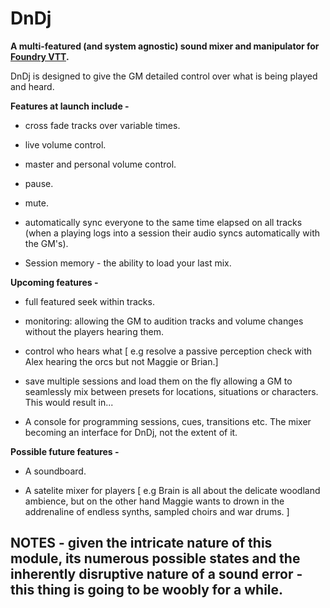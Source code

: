 # DnDj

**A  multi-featured (and system agnostic) sound mixer and manipulator for [Foundry VTT](https://foundryvtt.com).**

DnDj is designed to give the GM detailed control over what is being played and heard.

**Features at launch include -**

- cross fade tracks over variable times. 

- live volume control.

- master and personal volume control.

- pause.

- mute.

- automatically sync everyone to the same time elapsed on all tracks (when a playing logs into a session their audio syncs automatically with the GM's).

- Session memory - the ability to load your last mix.

**Upcoming features -**

- full featured seek within tracks.

- monitoring: allowing the GM to audition tracks and volume changes without the players hearing them.

- control who hears what [ e.g resolve a passive perception check with Alex hearing the orcs but not Maggie or Brian.]

- save multiple sessions and load them on the fly allowing a GM to seamlessly mix between presets for locations, situations or characters. This would result in...

- A console for programming sessions, cues, transitions etc. The mixer becoming an interface for DnDj, not the extent of it. 

**Possible future features -**

- A soundboard.

- A satelite mixer for players [ e.g Brain is all about the delicate woodland ambience, but on the other hand Maggie wants to drown in the addrenaline of endless synths, sampled choirs and war drums. ]


## NOTES - given the intricate nature of this module, its numerous possible states and the inherently disruptive nature of a sound error - this thing is going to be woobly for a while.
